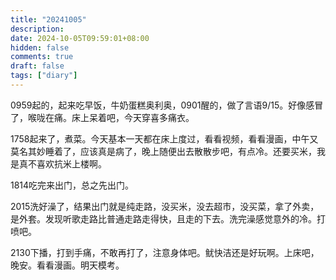 ```yaml
---
title: "20241005"
description: 
date: 2024-10-05T09:59:01+08:00
hidden: false
comments: true
draft: false
tags: ["diary"]
---
```

0959起的，起来吃早饭，牛奶蛋糕奥利奥，0901醒的，做了言语9/15。好像感冒了，喉咙在痛。床上呆着吧，今天穿喜多痛衣。

1758起来了，煮菜。今天基本一天都在床上度过，看看视频，看看漫画，中午又莫名其妙睡着了，应该真是病了，晚上随便出去散散步吧，有点冷。还要买米，我是真不喜欢抗米上楼啊。

1814吃完来出门，总之先出门。

2015洗好澡了，结果出门就是纯走路，没买米，没去超市，没买菜，拿了外卖，是外套。发现听歌走路比普通走路走得快，且走的下去。洗完澡感觉意外的冷。打喷吧。

2130下播，打到手痛，不敢再打了，注意身体吧。鱿快洁还是好玩啊。上床吧，晚安。看看漫画。明天模考。

